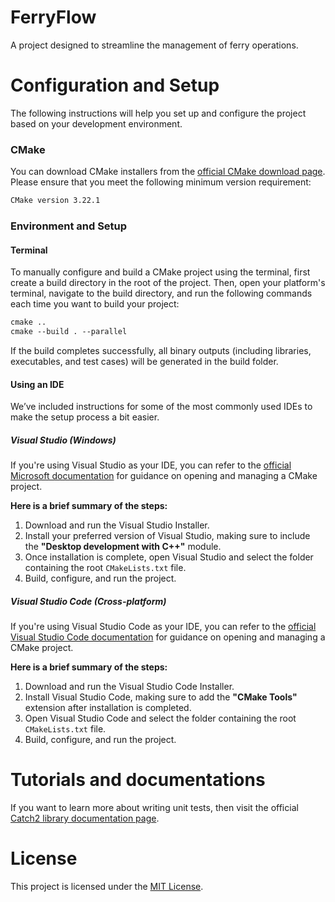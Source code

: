# FerryFlow

A project designed to streamline the management of ferry operations.


# Configuration and Setup

The following instructions will help you set up and configure the project based on your development environment.

### CMake

You can download CMake installers from the [official CMake download page](https://cmake.org/download/). Please ensure that you meet the following minimum version requirement:

```diff
CMake version 3.22.1
```

### Environment and Setup

#### Terminal

To manually configure and build a CMake project using the terminal, first create a build directory in the root of the project. Then, open your platform's terminal, navigate to the build directory, and run the following commands each time you want to build your project:

```diff
cmake ..
cmake --build . --parallel
```

If the build completes successfully, all binary outputs (including libraries, executables, and test cases) will be generated in the build folder.

#### Using an IDE 

We’ve included instructions for some of the most commonly used IDEs to make the setup process a bit easier.

##### Visual Studio (Windows)

If you're using Visual Studio as your IDE, you can refer to the [official Microsoft documentation](https://learn.microsoft.com/en-us/cpp/build/cmake-projects-in-visual-studio?view=msvc-170) for guidance on opening and managing a CMake project.

**Here is a brief summary of the steps:**

1. Download and run the Visual Studio Installer.
2. Install your preferred version of Visual Studio, making sure to include the **"Desktop development with C++"** module.
3. Once installation is complete, open Visual Studio and select the folder containing the root `CMakeLists.txt` file.
4. Build, configure, and run the project.

##### Visual Studio Code (Cross-platform)

If you're using Visual Studio Code as your IDE, you can refer to the [official Visual Studio Code documentation](https://github.com/microsoft/vscode-cmake-tools/blob/main/docs/README.md) for guidance on opening and managing a CMake project.

**Here is a brief summary of the steps:**

1. Download and run the Visual Studio Code Installer.
2. Install Visual Studio Code, making sure to add the **"CMake Tools"** extension after installation is completed.
3. Open Visual Studio Code and select the folder containing the root `CMakeLists.txt` file.
4. Build, configure, and run the project.

# Tutorials and documentations

If you want to learn more about writing unit tests, then visit the official [Catch2 library documentation page](https://github.com/catchorg/Catch2/blob/devel/docs/tutorial.md#top).

# License

This project is licensed under the [MIT License](LICENSE).
